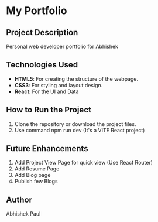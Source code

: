 # My Portfolio

## Project Description

Personal web developer portfolio for Abhishek

## Technologies Used

- **HTML5**: For creating the structure of the webpage.
- **CSS3**: For styling and layout design.
- **React**: For the UI and Data

## How to Run the Project

1. Clone the repository or download the project files.
2. Use command npm run dev (It's a VITE React project)

## Future Enhancements

1. Add Project View Page for quick view (Use React Router)
2. Add Resume Page
3. Add Blog page
4. Publish few Blogs

## Author

Abhishek Paul
